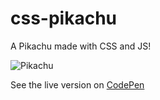 # css-pikachu
A Pikachu made with CSS and JS!

![Pikachu](https://i.ibb.co/nc0T89q/151d041548510a229c1522813fafe71f.gif)

See the live version on [CodePen](https://codepen.io/pollyj/pen/vYOLzPN)
